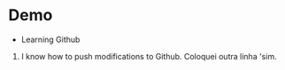 # Demo

- Learning Github

1. I know how to push modifications to Github.
Coloquei outra linha 'sim.
